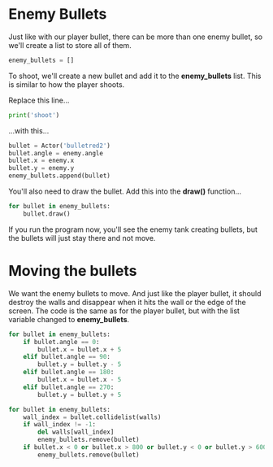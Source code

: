 Enemy Bullets
===
Just like with our player bullet, there can be more than one enemy bullet, so we'll create a list to store all of them.

```python
enemy_bullets = []
```

To shoot, we'll create a new bullet and add it to the **enemy_bullets** list. This is similar to how the player shoots.

Replace this line...

```python
print('shoot')
```

...with this...

```python
bullet = Actor('bulletred2')
bullet.angle = enemy.angle
bullet.x = enemy.x
bullet.y = enemy.y
enemy_bullets.append(bullet)
```

You'll also need to draw the bullet. Add this into the **draw()** function...

```python
for bullet in enemy_bullets:
    bullet.draw()
```

If you run the program now, you'll see the enemy tank creating bullets, but the bullets will just stay there and not move.

Moving the bullets
===
We want the enemy bullets to move. And just like the player bullet, it should destroy the walls and disappear when it hits the wall or the edge of the screen. The code is the same as for the player bullet, but with the list variable changed to **enemy_bullets**.

```python
for bullet in enemy_bullets:
    if bullet.angle == 0:
        bullet.x = bullet.x + 5
    elif bullet.angle == 90:
        bullet.y = bullet.y - 5
    elif bullet.angle == 180:
        bullet.x = bullet.x - 5
    elif bullet.angle == 270:
        bullet.y = bullet.y + 5

for bullet in enemy_bullets:
    wall_index = bullet.collidelist(walls)
    if wall_index != -1:
        del walls[wall_index]
        enemy_bullets.remove(bullet)
    if bullet.x < 0 or bullet.x > 800 or bullet.y < 0 or bullet.y > 600:
        enemy_bullets.remove(bullet)
```

